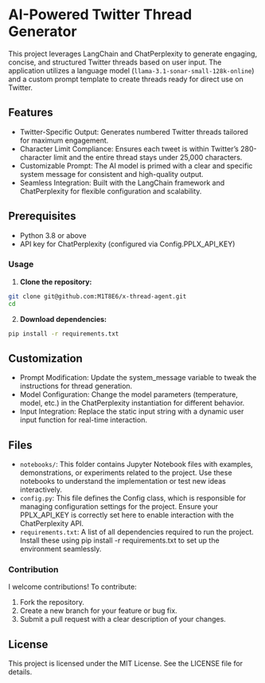 # AI-Powered Twitter Thread Generator

This project leverages LangChain and ChatPerplexity to generate engaging, concise, and structured Twitter threads based on user input. The application utilizes a language model (```llama-3.1-sonar-small-128k-online```) and a custom prompt template to create threads ready for direct use on Twitter.

## Features
* Twitter-Specific Output: Generates numbered Twitter threads tailored for maximum engagement.
* Character Limit Compliance: Ensures each tweet is within Twitter’s 280-character limit and the entire thread stays under 25,000 characters.
* Customizable Prompt: The AI model is primed with a clear and specific system message for consistent and high-quality output.
* Seamless Integration: Built with the LangChain framework and ChatPerplexity for flexible configuration and scalability.

## Prerequisites

* Python 3.8 or above
* API key for ChatPerplexity (configured via Config.PPLX_API_KEY)

### Usage

1.	**Clone the repository:**
```bash
git clone git@github.com:M1T8E6/x-thread-agent.git
cd 
```

2.	**Download dependencies:**
```bash
pip install -r requirements.txt
```

## Customization

* Prompt Modification:
Update the system_message variable to tweak the instructions for thread generation.
* Model Configuration:
Change the model parameters (temperature, model, etc.) in the ChatPerplexity instantiation for different behavior.
* Input Integration:
Replace the static input string with a dynamic user input function for real-time interaction.

## Files

* ```notebooks/```: This folder contains Jupyter Notebook files with examples, demonstrations, or experiments related to the project. Use these notebooks to understand the implementation or test new ideas interactively.
* ```config.py```: This file defines the Config class, which is responsible for managing configuration settings for the project. Ensure your PPLX_API_KEY is correctly set here to enable interaction with the ChatPerplexity API.
* ```requirements.txt```: A list of all dependencies required to run the project. Install these using pip install -r requirements.txt to set up the environment seamlessly.

### Contribution

I welcome contributions! To contribute:
1. Fork the repository.
2.	Create a new branch for your feature or bug fix.
3.	Submit a pull request with a clear description of your changes.

## License

This project is licensed under the MIT License. See the LICENSE file for details.
